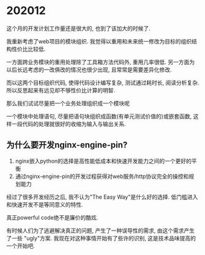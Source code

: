 # 202012

这个月的开发计划工作量还是很大的, 也到了该加大的时候了.

我重新考虑了web项目的模块组织.
我觉得以重用和未来统一修改为目标的组织结构性价比比较低.

一方面跨业务模块的重用处理除了工具箱方法代码外, 重用几率很低.
另一方面为以后长远考虑的一改俱改的情况也很少出现, 且常常是需要差异化修改.

而以这两个目标组织代码, 使得代码设计编写复杂, 测试通过耗时长, 阅读分析复杂.
所以反思起来有远见却不够性价比计算的明智.

那么我们试试尽量把一个业务处理组织成一个模块呢

一个模块中处理语句, 尽量把语句块组织成函数(有单元测试价值的)或嵌套函数, 
这样一段代码的处理就很好的收缩为输入与输出关系.

## 为什么要开发nginx-engine-pin?

1. nginx嵌入python的选择是高性能低成本和快速开发能力之间的一个更好的平衡
2. 通过nginx-engine-pin的开发过程获得对web服务/http协议完全的操控和规划能力

经过了很多开发经历之后, 我不认为"The Easy Way"是什么好的选择.
低门槛进入和快速开发不是等同意义的特性.

真正powerful code绝不是廉价的酷炫.

有时候人们为了逃避解决真正的问题, 产生了一种误导性的需求, 由这个需求产生了一些
"ugly"方案. 我现在对这种事情开始有了些许的识别, 这是技术品味提高的一个开始吧.
